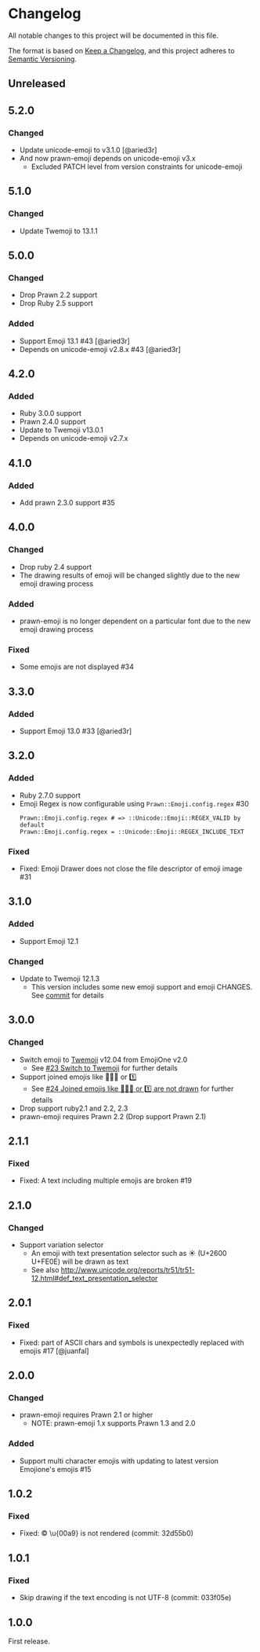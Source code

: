 # Changelog

All notable changes to this project will be documented in this file.

The format is based on [Keep a Changelog](https://keepachangelog.com/en/1.0.0/),
and this project adheres to [Semantic Versioning](https://semver.org/spec/v2.0.0.html).

## Unreleased

## 5.2.0

### Changed

* Update unicode-emoji to v3.1.0 [@aried3r]
* And now prawn-emoji depends on unicode-emoji v3.x
  * Excluded PATCH level from version constraints for unicode-emoji

## 5.1.0

### Changed

* Update Twemoji to 13.1.1

## 5.0.0

### Changed

* Drop Prawn 2.2 support
* Drop Ruby 2.5 support

### Added

 * Support Emoji 13.1 #43 [@aried3r]
 * Depends on unicode-emoji v2.8.x #43 [@aried3r]

## 4.2.0

### Added

* Ruby 3.0.0 support
* Prawn 2.4.0 support
* Update to Twemoji v13.0.1
* Depends on unicode-emoji v2.7.x

## 4.1.0

### Added

* Add prawn 2.3.0 support #35

## 4.0.0

### Changed

* Drop ruby 2.4 support
* The drawing results of emoji will be changed slightly due to the new emoji drawing process

### Added

* prawn-emoji is no longer dependent on a particular font due to the new emoji drawing process

### Fixed

* Some emojis are not displayed #34

## 3.3.0

### Added

 * Support Emoji 13.0 #33 [@aried3r]

## 3.2.0

### Added

 * Ruby 2.7.0 support
 * Emoji Regex is now configurable using `Prawn::Emoji.config.regex` #30
   ```
   Prawn::Emoji.config.regex # => ::Unicode::Emoji::REGEX_VALID by default
   Prawn::Emoji.config.regex = ::Unicode::Emoji::REGEX_INCLUDE_TEXT
   ```

### Fixed

 * Fixed: Emoji Drawer does not close the file descriptor of emoji image #31

## 3.1.0

### Added

 * Support Emoji 12.1

### Changed

 * Update to Twemoji 12.1.3
   * This version includes some new emoji support and emoji CHANGES. See [commit](https://github.com/hidakatsuya/prawn-emoji/commit/96cb731d337721bf89be9463d270cc46962380d9) for details

## 3.0.0

### Changed

 * Switch emoji to [Twemoji](https://github.com/twitter/twemoji) v12.04 from EmojiOne v2.0
   * See [#23 Switch to Twemoji](https://github.com/hidakatsuya/prawn-emoji/issues/23) for further details
 * Support joined emojis like 👨‍👨‍👦 or 1️⃣
   * See [#24 Joined emojis like 👨‍👨‍👦 or 1️⃣ are not drawn](https://github.com/hidakatsuya/prawn-emoji/issues/24) for further details
 * Drop support ruby2.1 and 2.2, 2.3
 * prawn-emoji requires Prawn 2.2 (Drop support Prawn 2.1)

## 2.1.1

### Fixed

 * Fixed: A text including multiple emojis are broken #19

## 2.1.0

### Changed

 * Support variation selector
   * An emoji with text presentation selector such as ☀︎ (U+2600 U+FE0E) will be drawn as text
   * See also http://www.unicode.org/reports/tr51/tr51-12.html#def_text_presentation_selector

## 2.0.1

### Fixed

 * Fixed: part of ASCII chars and symbols is unexpectedly replaced with emojis #17 [@juanfal]

## 2.0.0

### Changed

 * prawn-emoji requires Prawn 2.1 or higher
   - NOTE: prawn-emoji 1.x supports Prawn 1.3 and 2.0

### Added

 * Support multi character emojis with updating to latest version Emojione's emojis #15

## 1.0.2

### Fixed

 * Fixed: © \u{00a9} is not rendered (commit: 32d55b0)

## 1.0.1

### Fixed

 * Skip drawing if the text encoding is not UTF-8 (commit: 033f05e)

## 1.0.0

First release.
